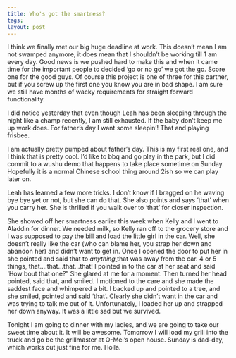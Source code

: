 ```yaml
---
title: Who's got the smartness?
tags: 
layout: post
---
```

<p class="MsoNormal">I think we finally met our big huge deadline at work.<span style="">  </span>This doesn’t mean I am not swamped anymore, it does mean that I shouldn’t be working till 1 am every day.<span style="">  </span>Good news is we pushed hard to make this and when it came time for the important people to decided ‘go or no go’ we got the go.<span style="">  </span>Score one for the good guys. Of course this project is one of three for this partner, but if you screw up the first one you know you are in bad shape.<span style="">  </span>I am sure we still have months of wacky requirements for straight forward functionality.</p>  <p class="MsoNormal">I did notice yesterday that even though Leah has been sleeping through the night like a champ recently, I am still exhausted.<span style="">  </span>If the baby don’t keep me up work does.<span style="">  </span>For father’s day I want<span style="">  </span>some sleepin’!<span style="">  </span>That and playing frisbee.<span style="">   </span></p>  <p class="MsoNormal">I am actually pretty pumped about father’s day. This is my first real one, and I think that is pretty cool.<span style="">  </span>I’d like to bbq and go play in the park, but I did commit to a wushu demo that happens to take place sometime on Sunday.<span style="">  </span>Hopefully it is a normal Chinese school thing around 2ish so we can play later on.</p>  <p class="MsoNormal">Leah has learned a few more tricks.<span style="">  </span>I don’t know if I bragged on he waving bye bye yet or not, but she can do that.<span style="">  </span>She also points and says ‘that’ when you carry her.<span style="">  </span>She is thrilled if you walk over to ‘that’ for closer inspection.<span style="">  </span></p>  <p class="MsoNormal">She showed off her smartness earlier this week when Kelly and I went to Aladdin for dinner.<span style="">  </span>We needed milk, so Kelly ran off to the grocery store and I was supposed to pay the bill and load the little girl in the car. Well, she doesn’t<span style="">  </span>really like the car (who can blame her, you strap her down and abandon her) and didn’t want to get in.<span style="">  </span>Once I opened the door to put her in she pointed and said that to <i style="">anything</i><u> </u>that was away from the car.<span style="">  </span>4 or 5 things, that….that…that…that! I pointed in to the car at her seat and said<span style="">   </span>‘How bout that one?” She glared at me for a moment. Then turned her head pointed, said that, and smiled.<span style="">  </span>I motioned to the care and she made the saddest face and whimpered a bit. I backed up and pointed to a tree, and she smiled, pointed and said<span style="">  </span>‘that’. Clearly she didn’t want in the car and was trying to talk me out of it.<span style="">  </span>Unfortunately, I loaded her up and strapped her down anyway. It was a little sad but we survived.</p>  <p class="MsoNormal">Tonight I am going to dinner with my ladies, and we are going to take our sweet time about it.<span style="">  </span>It will be awesome. Tomorrow I will load my grill into the truck and go be the grillmaster at O-Mei’s open house. Sunday is dad-day, which works out just fine for me.<span style="">  </span>Holla.</p>
